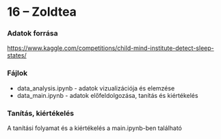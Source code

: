 # 16 – Zoldtea
### Adatok forrása
https://www.kaggle.com/competitions/child-mind-institute-detect-sleep-states/

### Fájlok
- data_analysis.ipynb - adatok vizualizációja és elemzése
- data_main.ipynb - adatok előfeldolgozása, tanítás és kiértékelés

### Tanítás, kiértékelés

A tanítási folyamat és a kiértékelés a main.ipynb-ben található
